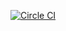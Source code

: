 [![Circle CI](https://circleci.com/gh/EastAgile/bookstore_DuongKieu.svg?style=style=shield&circle-token=cb7ff540179dcc843a3457a8847ec63c1fe3bb8c)](https://circleci.com/gh/EastAgile/bookstore_DuongKieu)
